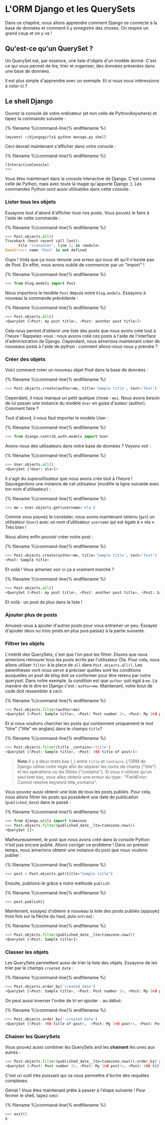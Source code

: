 # L'ORM Django et les QuerySets

Dans ce chapitre, nous allons apprendre comment Django se connecte à la base de données et comment il y enregistre des choses. On respire un grand coup et on y va !

## Qu'est-ce qu'un QuerySet ?

Un QuerySet est, par essence, une liste d'objets d'un modèle donné. C'est ce qui vous permet de lire, trier et organiser, des données présentes dans une base de données.

Il est plus simple d'apprendre avec un exemple. Et si nous nous intéressions à celui-ci ?

## Le shell Django

Ouvrez la console de votre ordinateur (et non celle de PythonAnywhere) et tapez la commande suivante :

{% filename %}command-line{% endfilename %}

    (myvenv) ~/djangogirls$ python manage.py shell
    

Ceci devrait maintenant s'afficher dans votre console :

{% filename %}command-line{% endfilename %}

```python
(InteractiveConsole)
>>>
```

Vous êtes maintenant dans la console interactive de Django. C'est comme celle de Python, mais avec toute la magie qu'apporte Django :). Les commandes Python sont aussi utilisables dans cette console.

### Lister tous les objets

Essayons tout d'abord d'afficher tous nos posts. Vous pouvez le faire à l'aide de cette commande :

{% filename %}command-line{% endfilename %}

```python
>>> Post.objects.all()
Traceback (most recent call last):
      File "<console>", line 1, in <module>
NameError: name 'Post' is not defined
```

Oups ! Voilà que ça nous renvoie une erreur qui nous dit qu'il n'existe pas de Post. En effet, nous avons oublié de commencer par un "import" !

{% filename %}command-line{% endfilename %}

```python
>>> from blog.models import Post
```

Nous importons le modèle `Post` depuis notre `blog.models`. Essayons à nouveau la commande précédente :

{% filename %}command-line{% endfilename %}

```python
>>> Post.objects.all()
<QuerySet [<Post: my post title>, <Post: another post title>]>
```

Cela nous permet d'obtenir une liste des posts que nous avons créé tout à l'heure ! Rappelez-vous : nous avions créé ces posts à l'aide de l'interface d'administration de Django. Cependant, nous aimerions maintenant créer de nouveaux posts à l'aide de python : comment allons-nous nous y prendre ?

### Créer des objets

Voici comment créer un nouveau objet Post dans la base de données :

{% filename %}command-line{% endfilename %}

```python
>>> Post.objects.create(author=me, title='Sample title', text='Test')
```

Cependant, il nous manque un petit quelque chose : `moi`. Nous avons besoin de lui passer une instance du modèle `User` en guise d'auteur (author). Comment faire ?

Tout d'abord, il nous faut importer le modèle User :

{% filename %}command-line{% endfilename %}

```python
>>> from django.contrib.auth.models import User
```

Avons-nous des utilisateurs dans notre base de données ? Voyons voir :

{% filename %}command-line{% endfilename %}

```python
>>> User.objects.all()
<QuerySet [<User: ola>]>
```

Il s'agit du superutilisateur que nous avons crée tout à l'heure ! Sauvegardons une instance de cet utilisateur (modifie la ligne suivante avec ton nom d'utilisateur) :

{% filename %}command-line{% endfilename %}

```python
>>> me = User.objects.get(username='ola')
```

Comme vous pouvez le constater, nous avons maintenant obtenu (`get`) un utilisateur (`User`) avec un nom d’utilisateur `username` qui est égale à « ola ». Très bien !

Nous allons enfin pouvoir créer notre post :

{% filename %}command-line{% endfilename %}

```python
>>> Post.objects.create(author=me, title='Sample title', text='Test')
<Post: Sample title>
```

Et voilà ! Vous aimeriez voir ci ça a vraiment marché ?

{% filename %}command-line{% endfilename %}

```python
>>> Post.objects.all()
<QuerySet [<Post: my post title>, <Post: another post title>, <Post: Sample title>]>
```

Et voilà : un post de plus dans la liste !

### Ajouter plus de posts

Amusez-vous à ajouter d'autres posts pour vous entrainer un peu. Essayez d'ajouter deux ou trois posts en plus puis passez à la partie suivante.

### Filtrer les objets

L'intérêt des QuerySets, c'est que l'on peut les filtrer. Disons que nous aimerions retrouver tous les posts écrits par l'utilisateur Ola. Pour cela, nous allons utiliser `filter` à la place de `all` dans `Post.objects.all()`. Les parenthèses vont nous servir à préciser quelles sont les conditions auxquelles un post de blog doit se conformer pour être retenu par notre queryset. Dans notre exemple, la condition est que `author` soit égal à `me`. La manière de le dire en Django c'est : `author=me`. Maintenant, votre bout de code doit ressembler à ceci:

{% filename %}command-line{% endfilename %}

```python
>>> Post.objects.filter(author=me)
<QuerySet [<Post: Sample title>, <Post: Post number 2>, <Post: My 3rd post!>, <Post: 4th title of post>]>
```

Et si nous voulions chercher les posts qui contiennent uniquement le mot "titre" ("title" en anglais) dans le champs `title`?

{% filename %}command-line{% endfilename %}

```python
>>> Post.objects.filter(title__contains='title')
<QuerySet [<Post: Sample title>, <Post: 4th title of post>]>
```

> **Note** Il y a deux tirets bas (`_`) entre `title` et `contains`. L'ORM de Django utilise cette règle afin de séparer les noms de champ ("title") et les opérations ou les filtres ("contains"). Si vous n'utilisez qu'un seul tiret bas, vous allez obtenir une erreur du type : "FieldError: Cannot resolve keyword title_contains".

Vous pouvez aussi obtenir une liste de tous les posts publiés. Pour cela, nous allons filtrer les posts qui possèdent une date de publication (`published_date`) dans le passé :

{% filename %}command-line{% endfilename %}

```python
>>> from django.utils import timezone
>>> Post.objects.filter(published_date__lte=timezone.now())
<QuerySet []>
```

Malheureusement, le post que nous avons créé dans la console Python n'est pas encore publié. Allons corriger ce problème ! Dans un premier temps, nous aimerions obtenir une instance du post que nous voulons publier :

{% filename %}command-line{% endfilename %}

```python
>>> post = Post.objects.get(title="Sample title")
```

Ensuite, publions-le grâce à notre méthode `publish`:

{% filename %}command-line{% endfilename %}

```python
>>> post.publish()
```

Maintenant, essayez d'obtenir à nouveau la liste des posts publiés (appuyez trois fois sur la flèche du haut, puis `entrée`) :

{% filename %}command-line{% endfilename %}

```python
>>> Post.objects.filter(published_date__lte=timezone.now())
<QuerySet [<Post: Sample title>]>
```

### Classer les objets

Les QuerySets permettent aussi de trier la liste des objets. Essayons de les trier par le champs `created_date` :

{% filename %}command-line{% endfilename %}

```python
>>> Post.objects.order_by('created_date')
<QuerySet [<Post: Sample title>, <Post: Post number 2>, <Post: My 3rd post!>, <Post: 4th title of post>]>
```

On peut aussi inverser l'ordre de tri en ajouter `-` au début:

{% filename %}command-line{% endfilename %}

```python
>>> Post.objects.order_by('-created_date')
<QuerySet [<Post: 4th title of post>,  <Post: My 3rd post!>, <Post: Post number 2>, <Post: Sample title>]>
```

### Chainer les QuerySets

Vous pouvez aussi combiner les QuerySets and les **chainant** les unes aux autres :

```python
>>> Post.objects.filter(published_date__lte=timezone.now()).order_by('published_date')
<QuerySet [<Post: Post number 2>, <Post: My 3rd post!>, <Post: 4th title of post>, <Post: Sample title>]>
```

C'est un outil très puissant qui va vous permettre d'écrire des requêtes complexes.

Génial ! Vous êtes maintenant prête à passer à l'étape suivante ! Pour fermer le shell, tapez ceci:

{% filename %}command-line{% endfilename %}

```python
>>> exit()
$
```